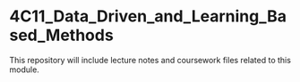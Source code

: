 # 4C11_Data_Driven_and_Learning_Based_Methods

This repository will include lecture notes and coursework files related to this module.